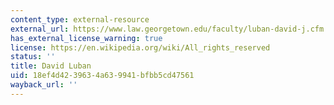 ```yaml
---
content_type: external-resource
external_url: https://www.law.georgetown.edu/faculty/luban-david-j.cfm
has_external_license_warning: true
license: https://en.wikipedia.org/wiki/All_rights_reserved
status: ''
title: David Luban
uid: 18ef4d42-3963-4a63-9941-bfbb5cd47561
wayback_url: ''
---
```

